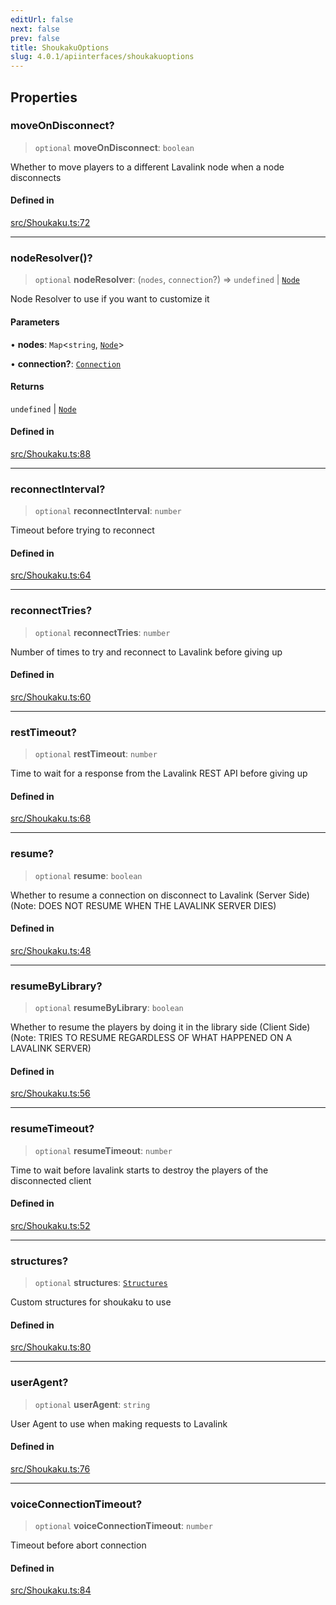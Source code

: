 ```yaml
---
editUrl: false
next: false
prev: false
title: ShoukakuOptions
slug: 4.0.1/apiinterfaces/shoukakuoptions
---
```


## Properties

### moveOnDisconnect?

> `optional` **moveOnDisconnect**: `boolean`

Whether to move players to a different Lavalink node when a node disconnects

#### Defined in

[src/Shoukaku.ts:72](https://github.com/shipgirlproject/shoukaku/blob/396aa531096eda327ade0f473f9807576e9ae9df/src/Shoukaku.ts#L72)

***

### nodeResolver()?

> `optional` **nodeResolver**: (`nodes`, `connection`?) => `undefined` | [`Node`](/4.0.1/api/classes/node/)

Node Resolver to use if you want to customize it

#### Parameters

• **nodes**: `Map`\<`string`, [`Node`](/4.0.1/api/classes/node/)>

• **connection?**: [`Connection`](/4.0.1/api/classes/connection/)

#### Returns

`undefined` | [`Node`](/4.0.1/api/classes/node/)

#### Defined in

[src/Shoukaku.ts:88](https://github.com/shipgirlproject/shoukaku/blob/396aa531096eda327ade0f473f9807576e9ae9df/src/Shoukaku.ts#L88)

***

### reconnectInterval?

> `optional` **reconnectInterval**: `number`

Timeout before trying to reconnect

#### Defined in

[src/Shoukaku.ts:64](https://github.com/shipgirlproject/shoukaku/blob/396aa531096eda327ade0f473f9807576e9ae9df/src/Shoukaku.ts#L64)

***

### reconnectTries?

> `optional` **reconnectTries**: `number`

Number of times to try and reconnect to Lavalink before giving up

#### Defined in

[src/Shoukaku.ts:60](https://github.com/shipgirlproject/shoukaku/blob/396aa531096eda327ade0f473f9807576e9ae9df/src/Shoukaku.ts#L60)

***

### restTimeout?

> `optional` **restTimeout**: `number`

Time to wait for a response from the Lavalink REST API before giving up

#### Defined in

[src/Shoukaku.ts:68](https://github.com/shipgirlproject/shoukaku/blob/396aa531096eda327ade0f473f9807576e9ae9df/src/Shoukaku.ts#L68)

***

### resume?

> `optional` **resume**: `boolean`

Whether to resume a connection on disconnect to Lavalink (Server Side) (Note: DOES NOT RESUME WHEN THE LAVALINK SERVER DIES)

#### Defined in

[src/Shoukaku.ts:48](https://github.com/shipgirlproject/shoukaku/blob/396aa531096eda327ade0f473f9807576e9ae9df/src/Shoukaku.ts#L48)

***

### resumeByLibrary?

> `optional` **resumeByLibrary**: `boolean`

Whether to resume the players by doing it in the library side (Client Side) (Note: TRIES TO RESUME REGARDLESS OF WHAT HAPPENED ON A LAVALINK SERVER)

#### Defined in

[src/Shoukaku.ts:56](https://github.com/shipgirlproject/shoukaku/blob/396aa531096eda327ade0f473f9807576e9ae9df/src/Shoukaku.ts#L56)

***

### resumeTimeout?

> `optional` **resumeTimeout**: `number`

Time to wait before lavalink starts to destroy the players of the disconnected client

#### Defined in

[src/Shoukaku.ts:52](https://github.com/shipgirlproject/shoukaku/blob/396aa531096eda327ade0f473f9807576e9ae9df/src/Shoukaku.ts#L52)

***

### structures?

> `optional` **structures**: [`Structures`](/4.0.1/api/interfaces/structures/)

Custom structures for shoukaku to use

#### Defined in

[src/Shoukaku.ts:80](https://github.com/shipgirlproject/shoukaku/blob/396aa531096eda327ade0f473f9807576e9ae9df/src/Shoukaku.ts#L80)

***

### userAgent?

> `optional` **userAgent**: `string`

User Agent to use when making requests to Lavalink

#### Defined in

[src/Shoukaku.ts:76](https://github.com/shipgirlproject/shoukaku/blob/396aa531096eda327ade0f473f9807576e9ae9df/src/Shoukaku.ts#L76)

***

### voiceConnectionTimeout?

> `optional` **voiceConnectionTimeout**: `number`

Timeout before abort connection

#### Defined in

[src/Shoukaku.ts:84](https://github.com/shipgirlproject/shoukaku/blob/396aa531096eda327ade0f473f9807576e9ae9df/src/Shoukaku.ts#L84)
